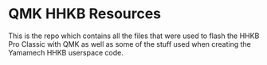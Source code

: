 # QMK HHKB Resources
This is the repo which contains all the files that were used to flash the HHKB Pro Classic with QMK as well as some of the stuff used when creating the Yamamech HHKB userspace code.
